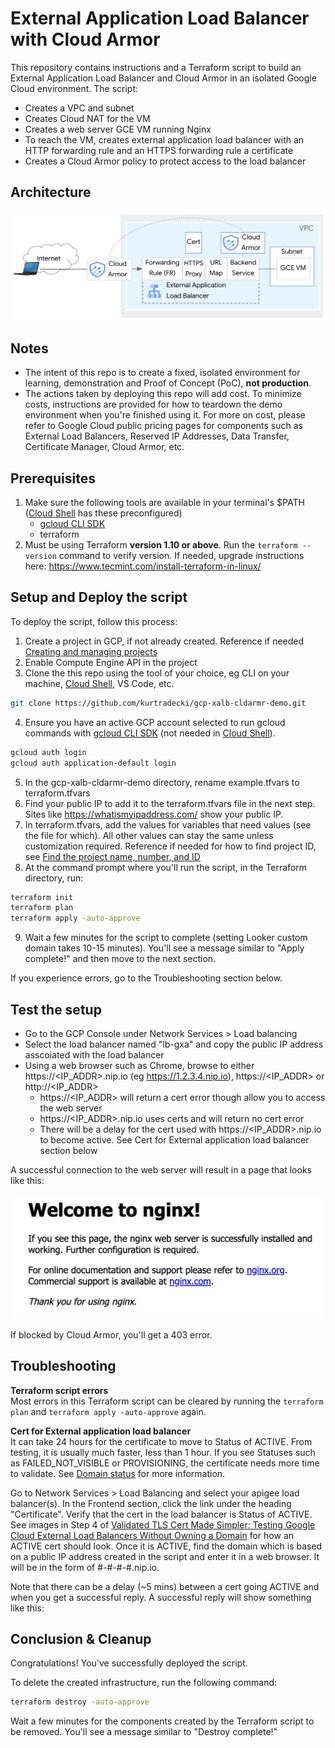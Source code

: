 # External Application Load Balancer with Cloud Armor

This repository contains instructions and a Terraform script to build an External Application Load Balancer and Cloud Armor in an isolated Google Cloud environment. The script:
* Creates a VPC and subnet
* Creates Cloud NAT for the VM
* Creates a web server GCE VM running Nginx
* To reach the VM, creates external application load balancer with an HTTP forwarding rule and an HTTPS forwarding rule a certificate
* Creates a Cloud Armor policy to protect access to the load balancer

## Architecture
![Architecture](./images/architecture.png)

## Notes
* The intent of this repo is to create a fixed, isolated environment for learning, demonstration and Proof of Concept (PoC), **not production**.
* The actions taken by deploying this repo will add cost. To minimize costs, instructions are provided for how to teardown the demo environment when you're finished using it. For more on cost, please refer to Google Cloud public pricing pages for components such as External Load Balancers, Reserved IP Addresses, Data Transfer, Certificate Manager, Cloud Armor, etc.


## Prerequisites
1. Make sure the following tools are available in your terminal's $PATH ([Cloud Shell](https://cloud.google.com/shell/docs/how-cloud-shell-works) has these preconfigured)
    * [gcloud CLI SDK](https://cloud.google.com/sdk/docs/install)
    * terraform
2. Must be using Terraform **version 1.10 or above**. Run the `terraform --version` command to verify version. If needed, upgrade instructions here: https://www.tecmint.com/install-terraform-in-linux/


## Setup and Deploy the script

To deploy the script, follow this process:
1. Create a project in GCP, if not already created. Reference if needed [Creating and managing projects](https://cloud.google.com/resource-manager/docs/creating-managing-projects)
2. Enable Compute Engine API in the project
3. Clone the this repo using the tool of your choice, eg CLI on your machine, [Cloud Shell](https://cloud.google.com/shell/docs/how-cloud-shell-works), VS Code, etc.
```sh
git clone https://github.com/kurtradecki/gcp-xalb-cldarmr-demo.git
```
4. Ensure you have an active GCP account selected to run gcloud commands with [gcloud CLI SDK](https://cloud.google.com/sdk/docs/install) (not needed in [Cloud Shell](https://cloud.google.com/shell/docs/how-cloud-shell-works)).
```sh
gcloud auth login
gcloud auth application-default login
```
5. In the gcp-xalb-cldarmr-demo directory, rename example.tfvars to terraform.tfvars
6. Find your public IP to add it to the terraform.tfvars file in the next step. Sites like https://whatismyipaddress.com/ show your public IP.
7. In terraform.tfvars, add the values for variables that need values (see the file for which). All other values can stay the same unless customization required. Reference if needed for how to find project ID, see [Find the project name, number, and ID](https://cloud.google.com/resource-manager/docs/creating-managing-projects#identifying_projects)
8. At the command prompt where you'll run the script, in the Terraform directory, run:
```sh 
terraform init
terraform plan
terraform apply -auto-approve
```
9. Wait a few minutes for the script to complete (setting Looker custom domain takes 10-15 minutes). You'll see a message similar to "Apply complete!" and then move to the next section.

If you experience errors, go to the Troubleshooting section below.

## Test the setup

* Go to the GCP Console under Network Services > Load balancing
* Select the load balancer named "lb-gxa" and copy the public IP address asscoiated with the load balancer
* Using a web browser such as Chrome, browse to either https://<IP_ADDR>.nip.io (eg https://1.2.3.4.nip.io), https://<IP_ADDR> or http://<IP_ADDR> 
   * https://<IP_ADDR> will return a cert error though allow you to access the web server
   * https://<IP_ADDR>.nip.io uses certs and will return no cert error
   * There will be a delay for the cert used with https://<IP_ADDR>.nip.io to become active. See Cert for External application load balancer section below
 
A successful connection to the web server will result in a page that looks like this:

![](./images/webpage.png)

If blocked by Cloud Armor, you'll get a 403 error. 

## Troubleshooting

**Terraform script errors**\
Most errors in this Terraform script can be cleared by running the `terraform plan` and `terraform apply -auto-approve` again. 

**Cert for External application load balancer**\
It can take 24 hours for the certificate to move to Status of ACTIVE. From testing, it is usually much faster, less than 1 hour. If you see Statuses such as FAILED_NOT_VISIBLE or PROVISIONING, the certificate needs more time to validate. See [Domain status](https://cloud.google.com/load-balancing/docs/ssl-certificates/troubleshooting#domain-status) for more information. 

Go to Network Services > Load Balancing and select your apigee load balancer(s). In the Frontend section, click the link under the heading "Certificate". Verify that the cert in the load balancer is Status of ACTIVE. See images in Step 4 of [Validated TLS Cert Made Simpler: Testing Google Cloud External Load Balancers Without Owning a Domain](https://medium.com/google-cloud/validated-tls-cert-made-simpler-testing-google-cloud-external-load-balancers-without-owning-a-d5a972bac3b2) for how an ACTIVE cert should look. Once it is ACTIVE, find the domain which is based on a public IP address created in the script and enter it in a web browser. It will be in the form of #-#-#-#.nip.io. 

Note that there can be a delay (~5 mins) between a cert going ACTIVE and when you get a successful reply. A successful reply will show something like this:



## Conclusion & Cleanup

Congratulations! You've successfully deployed the script.

To delete the created infrastructure, run the following command:

```sh
terraform destroy -auto-approve
```

Wait a few minutes for the components created by the Terraform script to be removed. You'll see a message similar to "Destroy complete!" 
